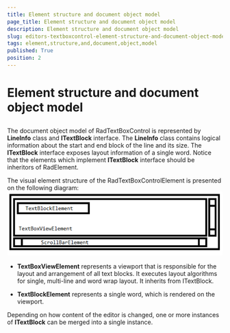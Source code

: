 ```yaml
---
title: Element structure and document object model
page_title: Element structure and document object model
description: Element structure and document object model
slug: editors-textboxcontrol-element-structure-and-document-object-model
tags: element,structure,and,document,object,model
published: True
position: 2
---
```


# Element structure and document object model



## 

The document object model of RadTextBoxControl is represented by __LineInfo__
        	class and __ITextBlock__ interface. The __LineInfo__ class 
        	contains logical information about the start and end block of the line and its size. The 
        	__ITextBlock__ interface exposes layout information of a single word.
        	Notice that the elements which implement __ITextBlock__ interface should be inheritors of RadElement.
       	

The visual element structure of the RadTextBoxControlElement is presented on the following diagram:
       	![editors-textboxcontrol-element-structure 001](images/editors-textboxcontrol-element-structure001.png)

* __TextBoxViewElement__ represents a viewport that is responsible for the
		  		layout and arrangement of all text blocks. It executes layout algorithms for single, multi-line
		  		and word wrap layout. It inherits from ITextBlock.
		  	

* __TextBlockElement__ represents a single word, which is rendered on the viewport.
		  	

Depending on how content of the editor is changed, one or more instances of 
			__ITextBlock__ can be merged into a single instance.
		
